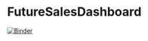 # FutureSalesDashboard

[![Binder](https://mybinder.org/badge_logo.svg)](https://mybinder.org/v2/gh/RichardYCX/FutureSalesDashboard/HEAD?urlpath=%2Fvoila%2Frender%2FRossmannPrediction.ipynb)
